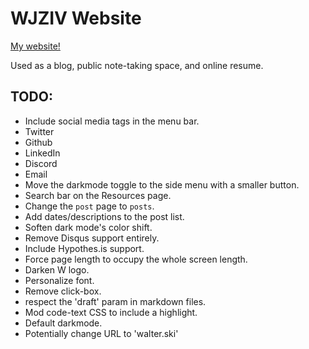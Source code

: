 # WJZIV Website

[My website!](https://wjziv.com/)

Used as a blog, public note-taking space, and online resume.

## TODO:
- Include social media tags in the menu bar.
 - Twitter
 - Github
 - LinkedIn
 - Discord
 - Email
- Move the darkmode toggle to the side menu with a smaller button.
- Search bar on the Resources page.
- Change the `post` page to `posts`.
- Add dates/descriptions to the post list.
- Soften dark mode's color shift.
- Remove Disqus support entirely.
- Include Hypothes.is support.
- Force page length to occupy the whole screen length.
- Darken W logo.
- Personalize font.
- Remove click-box.
- respect the 'draft' param in markdown files.
- Mod code-text CSS to include a highlight.
- Default darkmode.
- Potentially change URL to 'walter.ski'